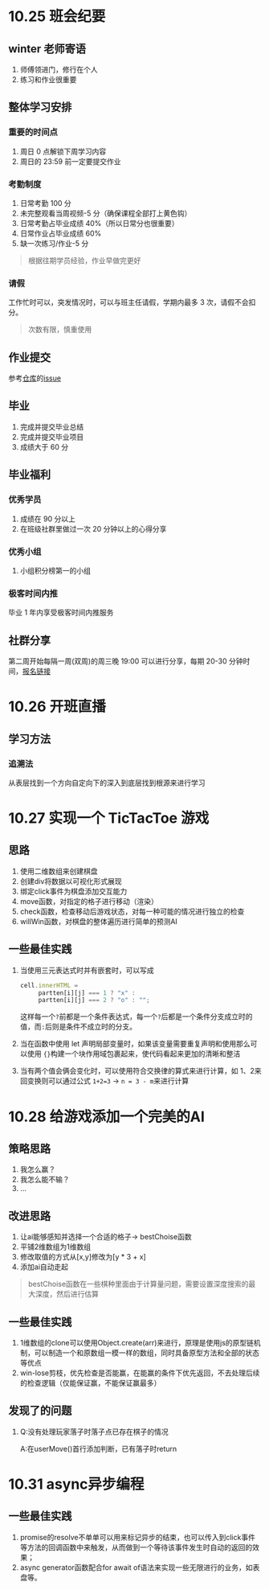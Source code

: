 # 10.25 班会纪要

## winter 老师寄语

1. 师傅领进门，修行在个人
2. 练习和作业很重要

## 整体学习安排

### 重要的时间点

1. 周日 0 点解锁下周学习内容
2. 周日的 23:59 前一定要提交作业

### 考勤制度

1. 日常考勤 100 分
2. 未完整观看当周视频-5 分（确保课程全部打上黄色钩）
3. 日常考勤占毕业成绩 40%（所以日常分也很重要）
4. 日常作业占毕业成绩 60%
5. 缺一次练习/作业-5 分

> 根据往期学员经验，作业早做完更好

### 请假

工作忙时可以，突发情况时，可以与班主任请假，学期内最多 3 次，请假不会扣分。

> 次数有限，慎重使用

## 作业提交

参考[仓库](https://github.com/GeekUniversity/Frontend-06-Template)的[issue](https://github.com/GeekUniversity/Frontend-06-Template/issues/1)

## 毕业

1. 完成并提交毕业总结
2. 完成并提交毕业项目
3. 成绩大于 60 分

## 毕业福利

### 优秀学员

1. 成绩在 90 分以上
2. 在班级社群里做过一次 20 分钟以上的心得分享

### 优秀小组

1. 小组积分榜第一的小组

### 极客时间内推

毕业 1 年内享受极客时间内推服务

## 社群分享

第二周开始每隔一周(双周)的周三晚 19:00 可以进行分享，每期 20-30 分钟时间，[报名链接](https://www.infoq.cn/form/?id=263)

# 10.26 开班直播

## 学习方法

### 追溯法

从表层找到一个方向自定向下的深入到底层找到根源来进行学习

# 10.27 实现一个 TicTacToe 游戏

## 思路

1. 使用二维数组来创建棋盘
2. 创建div将数据以可视化形式展现
3. 绑定click事件为棋盘添加交互能力
4. move函数，对指定的格子进行移动（渲染）
5. check函数，检查移动后游戏状态，对每一种可能的情况进行独立的检查
6. willWin函数，对棋盘的整体遍历进行简单的预测AI

## 一些最佳实践

1. 当使用三元表达式时并有嵌套时，可以写成

   ```js
   cell.innerHTML = 
        partten[i][j] === 1 ? "x" : 
        partten[i][j] === 2 ? "o" : "";
   ```
   这样每一个`?`前都是一个条件表达式，每一个`?`后都是一个条件分支成立时的值，而`:`后则是条件不成立时的分支。

2. 当在函数中使用 let 声明局部变量时，如果该变量需要重复声明和使用那么可以使用 `{}`构建一个块作用域包裹起来，使代码看起来更加的清晰和整洁
3. 当有两个值会俩会变化时，可以使用符合交换律的算式来进行计算，如 1、2来回变换则可以通过公式 `1+2=3` -> `n = 3 - m`来进行计算


# 10.28  给游戏添加一个完美的AI

## 策略思路

1. 我怎么赢？
2. 我怎么能不输？
3. ...

## 改进思路

1. 让ai能够感知并选择一个合适的格子-> bestChoise函数
2. 平铺2维数组为1维数组
3. 修改取值的方式从[x,y]修改为[y * 3 + x]
4. 添加ai自动走起

> bestChoise函数在一些棋种里面由于计算量问题，需要设置深度搜索的最大深度，然后进行估算


## 一些最佳实践

1. 1维数组的clone可以使用Object.create(arr)来进行，原理是使用js的原型链机制，可以制造一个和原数组一模一样的数组，同时具备原型方法和全部的状态等优点
2. win-lose剪枝，优先检查是否能赢，在能赢的条件下优先返回，不去处理后续的检查逻辑（仅能保证赢，不能保证赢最多）


## 发现了的问题
1. Q:没有处理玩家落子时落子点已存在棋子的情况
   
   A:在userMove()首行添加判断，已有落子时return


# 10.31 async异步编程

## 一些最佳实践

1. promise的resolve不单单可以用来标记异步的结束，也可以传入到click事件等方法的回调函数中来触发，从而做到一个等待该事件发生时自动的返回的效果；
2. async generator函数配合for await of语法来实现一些无限进行的业务，如表盘等。